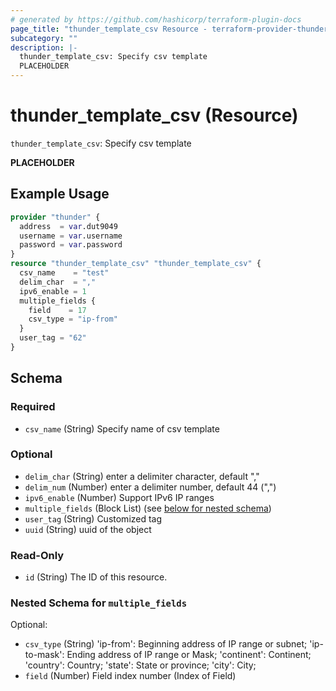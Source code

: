 ```yaml
---
# generated by https://github.com/hashicorp/terraform-plugin-docs
page_title: "thunder_template_csv Resource - terraform-provider-thunder"
subcategory: ""
description: |-
  thunder_template_csv: Specify csv template
  PLACEHOLDER
---
```


# thunder_template_csv (Resource)

`thunder_template_csv`: Specify csv template

__PLACEHOLDER__

## Example Usage

```terraform
provider "thunder" {
  address  = var.dut9049
  username = var.username
  password = var.password
}
resource "thunder_template_csv" "thunder_template_csv" {
  csv_name    = "test"
  delim_char  = ","
  ipv6_enable = 1
  multiple_fields {
    field    = 17
    csv_type = "ip-from"
  }
  user_tag = "62"
}
```

<!-- schema generated by tfplugindocs -->
## Schema

### Required

- `csv_name` (String) Specify name of csv template

### Optional

- `delim_char` (String) enter a delimiter character, default ","
- `delim_num` (Number) enter a delimiter number, default 44 (",")
- `ipv6_enable` (Number) Support IPv6 IP ranges
- `multiple_fields` (Block List) (see [below for nested schema](#nestedblock--multiple_fields))
- `user_tag` (String) Customized tag
- `uuid` (String) uuid of the object

### Read-Only

- `id` (String) The ID of this resource.

<a id="nestedblock--multiple_fields"></a>
### Nested Schema for `multiple_fields`

Optional:

- `csv_type` (String) 'ip-from': Beginning address of IP range or subnet; 'ip-to-mask': Ending address of IP range or Mask; 'continent': Continent; 'country': Country; 'state': State or province; 'city': City;
- `field` (Number) Field index number (Index of Field)


